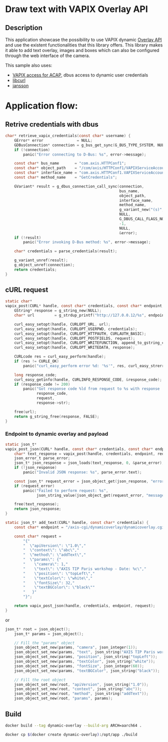 # Draw text with VAPIX Overlay API


## Description

This application showcase the possibility to use VAPIX dynamic [Overlay API](https://developer.axis.com/vapix/network-video/overlay-api/) and use the existent functionalities that this library offers. 
This library makes it able to add text overlay, images and boxes which can also be configured through the web interface of the camera.

This sample also uses: 
- [VAPIX access for ACAP](https://developer.axis.com/acap/develop/VAPIX-access-for-ACAP-applications/), dbus access to dynamic user credentials 
- [libcurl](https://developer.axis.com/acap/api/native-sdk-api/#curl)
- [jansson](https://developer.axis.com/acap/api/native-sdk-api/#jansson)

# Application flow:

## Retrive credentials with dbus

```c
char* retrieve_vapix_credentials(const char* username) {
    GError* error               = NULL;
    GDBusConnection* connection = g_bus_get_sync(G_BUS_TYPE_SYSTEM, NULL, &error);
    if (!connection)
        panic("Error connecting to D-Bus: %s", error->message);

    const char* bus_name       = "com.axis.HTTPConf1";
    const char* object_path    = "/com/axis/HTTPConf1/VAPIXServiceAccounts1";
    const char* interface_name = "com.axis.HTTPConf1.VAPIXServiceAccounts1";
    const char* method_name    = "GetCredentials";

    GVariant* result = g_dbus_connection_call_sync(connection,
                                                   bus_name,
                                                   object_path,
                                                   interface_name,
                                                   method_name,
                                                   g_variant_new("(s)", username),
                                                   NULL,
                                                   G_DBUS_CALL_FLAGS_NONE,
                                                   -1,
                                                   NULL,
                                                   &error);
    if (!result)
        panic("Error invoking D-Bus method: %s", error->message);

    char* credentials = parse_credentials(result);

    g_variant_unref(result);
    g_object_unref(connection);
    return credentials;
}
```

## cURL request

```c
static char*
vapix_post(CURL* handle, const char* credentials, const char* endpoint, const char* request) {
    GString* response = g_string_new(NULL);
    char* url         = g_strdup_printf("http://127.0.0.12/%s", endpoint);

    curl_easy_setopt(handle, CURLOPT_URL, url);
    curl_easy_setopt(handle, CURLOPT_USERPWD, credentials);
    curl_easy_setopt(handle, CURLOPT_HTTPAUTH, CURLAUTH_BASIC);
    curl_easy_setopt(handle, CURLOPT_POSTFIELDS, request);
    curl_easy_setopt(handle, CURLOPT_WRITEFUNCTION, append_to_gstring_callback);
    curl_easy_setopt(handle, CURLOPT_WRITEDATA, response);

    CURLcode res = curl_easy_perform(handle);
    if (res != CURLE_OK)
        panic("curl_easy_perform error %d: '%s'", res, curl_easy_strerror(res));

    long response_code;
    curl_easy_getinfo(handle, CURLINFO_RESPONSE_CODE, &response_code);
    if (response_code != 200)
        panic("Got response code %ld from request to %s with response '%s'",
              response_code,
              request,
              response->str);

    free(url);
    return g_string_free(response, FALSE);
}

```

### Endpoint to dynamic overlay and payload

```c
static json_t*
vapix_post_json(CURL* handle, const char* credentials, const char* endpoint, const char* request) {
    char* text_response = vapix_post(handle, credentials, endpoint, request);
    json_error_t parse_error;
    json_t* json_response = json_loads(text_response, 0, &parse_error);
    if (!json_response)
        panic("Invalid JSON response: %s", parse_error.text);

    const json_t* request_error = json_object_get(json_response, "error");
    if (request_error)
        panic("Failed to perform request: %s",
              json_string_value(json_object_get(request_error, "message")));

    free(text_response);
    return json_response;
}
```
```c
static json_t* add_text(CURL* handle, const char* credentials) {
    const char* endpoint = "/axis-cgi/dynamicoverlay/dynamicoverlay.cgi";

    const char* request =
        "{"
        "  \"apiVersion\": \"1.0\","
        "  \"context\": \"abc\","
        "  \"method\": \"addText\","
        "  \"params\": {"
        "    \"camera\": 1,"
        "    \"text\": \"AXIS TIP Paris workshop - Date: %c\","
        "    \"position\": \"topLeft\","
        "    \"textColor\": \"white\","
        "    \"fontSize\": 32,"
        "    \"textBGColor\": \"black\""  
        "   }"
        "}";

    return vapix_post_json(handle, credentials, endpoint, request);
}
```
or
```c
json_t* root = json_object();
    json_t* params = json_object();

    // Fill the "params" object
    json_object_set_new(params, "camera", json_integer(1));
    json_object_set_new(params, "text", json_string("AXIS TIP Paris workshop - Date: %c"));
    json_object_set_new(params, "position", json_string("topLeft"));
    json_object_set_new(params, "textColor", json_string("white"));
    json_object_set_new(params, "fontSize", json_integer(60));
    json_object_set_new(params, "textBGColor", json_string("black"));

    // Fill the root object
    json_object_set_new(root, "apiVersion", json_string("1.0"));
    json_object_set_new(root, "context", json_string("abc"));
    json_object_set_new(root, "method", json_string("addText"));
    json_object_set_new(root, "params", params);
```
## Build

```bash
docker build --tag dynamic-overlay --build-arg ARCH=aarch64 .

```
```bash
docker cp $(docker create dynamic-overlay):/opt/app ./build

```
